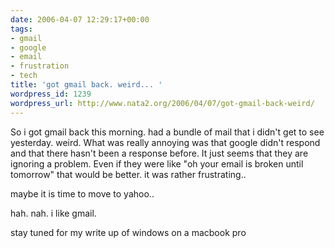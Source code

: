 ```yaml
---
date: 2006-04-07 12:29:17+00:00
tags:
- gmail
- google
- email
- frustration
- tech
title: 'got gmail back. weird... '
wordpress_id: 1239
wordpress_url: http://www.nata2.org/2006/04/07/got-gmail-back-weird/
---
```


So i got gmail back this morning. had a bundle of mail that i didn't get to see yesterday. weird. What was really annoying was that google didn't respond and that there hasn't been a response before. It just seems that they are ignoring a problem. Even if they were like "oh your email is broken until tomorrow" that would be better. it was rather frustrating..

maybe it is time to move to yahoo..

hah. nah. i like gmail.

stay tuned for my write up of windows on a macbook pro